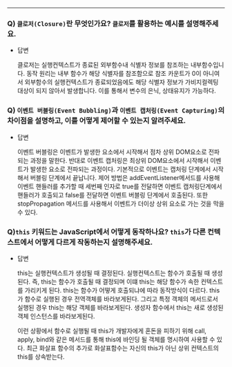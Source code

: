 
---

### Q) `클로저(Closure)`란 무엇인가요? `클로저`를 활용하는 예시를 설명해주세요.

- 답변
    
    클로저는 실행컨텍스트가 종료된 외부함수내 식별자 정보를 참조하는 내부함수입니다. 동작 원리는 내부 함수가 해당 식별자를 참조함으로 참조 카운트가 0이 아니여서 외부함수의 실행컨텍스트가 종료되었음에도 해당 식별자 정보가 가비지컬렉팅 대상이 되지 않아서 발생합니다. 이를 통해서 변수의 은닉, 상태유지가 가능하다.
    

### Q) `이벤트 버블링(Event Bubbling)`과 `이벤트 캡처링(Event Capturing)`의 차이점을 설명하고, 이를 어떻게 제어할 수 있는지 알려주세요.

- 답변
    
    이벤트 버블링은 이벤트가 발생한 요소에서 시작해서 점차 상위 DOM요소로 전파되는 과정을 말한다. 반대로 이벤트 캡처링은 최상위 DOM요소에서 시작해서 이벤트가 발생한 요소로 전파되는 과정이다. 기본적으로 이벤트는 캡처링 단계에서 시작해서 버블링 단계에서 끝납니다. 제어 방법은 addEventListener메서드를 사용해 이벤트 핸들러를 추가할 때 세번째 인자로 true를 전달하면 이벤트 캡처링단계에서 핸들러가 호출되고 false를 전달하면 이벤트 버블링 단계에서 호출된다. 또한 stopPropagation 메서드를 사용해서 이벤트가 더이상 상위 요소로 가는 것을 막을 수 있다.
    

### Q)**`this` 키워드는 JavaScript에서 어떻게 동작하나요? `this`가 다른 컨텍스트에서 어떻게 다르게 작동하는지 설명해주세요.**

- 답변
    
    this는 실행컨텍스트가 생성될 때 결정된다. 실행컨텍스트는 함수가 호출될 때 생성된다. 즉, this는 함수가 호출될 때 결정되며 이떄 this는 해당 함수가 속한 컨텍스트를 가리키게 된다. this는 함수가 어떻게 호출되냐에 따라 동작방식이 다르다. this가 함수로 실행된 경우 전역객체를 바라보게된다. 그리고 특정 객체의 메서드로서 실행된 경우 this는 해당 객체를 바라보게된다. 생성자 함수에서 this는 새로 생성된 객체 인스턴스를 바라보게된다.
    
    이런 상황에서 함수로 실행될 때 this가 개발자에게 혼돈을 피하기 위해 call, apply, bind와 같은 메서드를 통해 this에 바인딩 될 객체를 명시하여 사용할 수 있다. 최근 화살표 함수의 추가로 화살표함수는 자신의 this가 아닌 상위 컨텍스트의 this를 상속받는다.